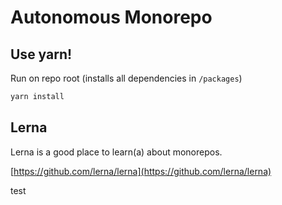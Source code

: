 # Autonomous Monorepo

## Use yarn!

Run on repo root (installs all dependencies in `/packages`)

```bash
yarn install
```

## Lerna

Lerna is a good place to learn(a) about monorepos.

[https://github.com/lerna/lerna](https://github.com/lerna/lerna)

test